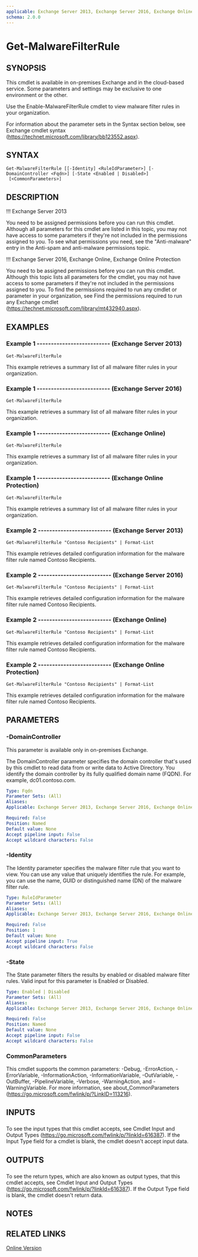 ```yaml
---
applicable: Exchange Server 2013, Exchange Server 2016, Exchange Online, Exchange Online Protection
schema: 2.0.0
---
```


# Get-MalwareFilterRule

## SYNOPSIS
This cmdlet is available in on-premises Exchange and in the cloud-based service. Some parameters and settings may be exclusive to one environment or the other.

Use the Enable-MalwareFilterRule cmdlet to view malware filter rules in your organization.

For information about the parameter sets in the Syntax section below, see Exchange cmdlet syntax (https://technet.microsoft.com/library/bb123552.aspx).

## SYNTAX

```
Get-MalwareFilterRule [[-Identity] <RuleIdParameter>] [-DomainController <Fqdn>] [-State <Enabled | Disabled>]
 [<CommonParameters>]
```

## DESCRIPTION
!!! Exchange Server 2013

You need to be assigned permissions before you can run this cmdlet. Although all parameters for this cmdlet are listed in this topic, you may not have access to some parameters if they're not included in the permissions assigned to you. To see what permissions you need, see the "Anti-malware" entry in the Anti-spam and anti-malware permissions topic.

!!! Exchange Server 2016, Exchange Online, Exchange Online Protection

You need to be assigned permissions before you can run this cmdlet. Although this topic lists all parameters for the cmdlet, you may not have access to some parameters if they're not included in the permissions assigned to you. To find the permissions required to run any cmdlet or parameter in your organization, see Find the permissions required to run any Exchange cmdlet (https://technet.microsoft.com/library/mt432940.aspx).

## EXAMPLES

### Example 1 -------------------------- (Exchange Server 2013)
```
Get-MalwareFilterRule
```

This example retrieves a summary list of all malware filter rules in your organization.

### Example 1 -------------------------- (Exchange Server 2016)
```
Get-MalwareFilterRule
```

This example retrieves a summary list of all malware filter rules in your organization.

### Example 1 -------------------------- (Exchange Online)
```
Get-MalwareFilterRule
```

This example retrieves a summary list of all malware filter rules in your organization.

### Example 1 -------------------------- (Exchange Online Protection)
```
Get-MalwareFilterRule
```

This example retrieves a summary list of all malware filter rules in your organization.

### Example 2 -------------------------- (Exchange Server 2013)
```
Get-MalwareFilterRule "Contoso Recipients" | Format-List
```

This example retrieves detailed configuration information for the malware filter rule named Contoso Recipients.

### Example 2 -------------------------- (Exchange Server 2016)
```
Get-MalwareFilterRule "Contoso Recipients" | Format-List
```

This example retrieves detailed configuration information for the malware filter rule named Contoso Recipients.

### Example 2 -------------------------- (Exchange Online)
```
Get-MalwareFilterRule "Contoso Recipients" | Format-List
```

This example retrieves detailed configuration information for the malware filter rule named Contoso Recipients.

### Example 2 -------------------------- (Exchange Online Protection)
```
Get-MalwareFilterRule "Contoso Recipients" | Format-List
```

This example retrieves detailed configuration information for the malware filter rule named Contoso Recipients.

## PARAMETERS

### -DomainController
This parameter is available only in on-premises Exchange.

The DomainController parameter specifies the domain controller that's used by this cmdlet to read data from or write data to Active Directory. You identify the domain controller by its fully qualified domain name (FQDN). For example, dc01.contoso.com.

```yaml
Type: Fqdn
Parameter Sets: (All)
Aliases:
Applicable: Exchange Server 2013, Exchange Server 2016, Exchange Online, Exchange Online Protection

Required: False
Position: Named
Default value: None
Accept pipeline input: False
Accept wildcard characters: False
```

### -Identity
The Identity parameter specifies the malware filter rule that you want to view. You can use any value that uniquely identifies the rule. For example, you can use the name, GUID or distinguished name (DN) of the malware filter rule.

```yaml
Type: RuleIdParameter
Parameter Sets: (All)
Aliases:
Applicable: Exchange Server 2013, Exchange Server 2016, Exchange Online, Exchange Online Protection

Required: False
Position: 1
Default value: None
Accept pipeline input: True
Accept wildcard characters: False
```

### -State
The State parameter filters the results by enabled or disabled malware filter rules. Valid input for this parameter is Enabled or Disabled.

```yaml
Type: Enabled | Disabled
Parameter Sets: (All)
Aliases:
Applicable: Exchange Server 2013, Exchange Server 2016, Exchange Online, Exchange Online Protection

Required: False
Position: Named
Default value: None
Accept pipeline input: False
Accept wildcard characters: False
```

### CommonParameters
This cmdlet supports the common parameters: -Debug, -ErrorAction, -ErrorVariable, -InformationAction, -InformationVariable, -OutVariable, -OutBuffer, -PipelineVariable, -Verbose, -WarningAction, and -WarningVariable. For more information, see about_CommonParameters (https://go.microsoft.com/fwlink/p/?LinkID=113216).

## INPUTS

###  
To see the input types that this cmdlet accepts, see Cmdlet Input and Output Types (https://go.microsoft.com/fwlink/p/?linkId=616387). If the Input Type field for a cmdlet is blank, the cmdlet doesn't accept input data.

## OUTPUTS

###  
To see the return types, which are also known as output types, that this cmdlet accepts, see Cmdlet Input and Output Types (https://go.microsoft.com/fwlink/p/?linkId=616387). If the Output Type field is blank, the cmdlet doesn't return data.

## NOTES

## RELATED LINKS

[Online Version](https://technet.microsoft.com/library/7036d1ac-e9ef-437d-9035-79449e6572d6.aspx)

